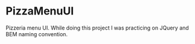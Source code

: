 # PizzaMenuUI
Pizzeria menu UI. While doing this project I was practicing on JQuery and BEM naming convention.
